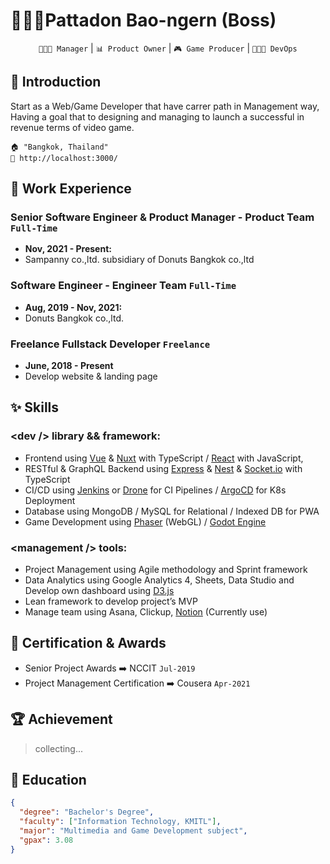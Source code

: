 # 🙎🏻‍♂️Pattadon Bao-ngern (Boss)

<div align="center">

`🧑🏻‍💼 Manager` | `📊 Product Owner` | `🎮 Game Producer` | `🧑🏻‍💻 DevOps`

</div>

## 🏴 Introduction

Start as a Web/Game Developer that have carrer path in Management way, Having a goal that to designing and managing to launch a successful in revenue terms of video game.

    🏠 "Bangkok, Thailand"
    🔗 http://localhost:3000/

## 💼 Work Experience

### Senior Software Engineer & Product Manager - Product Team `Full-Time`

- **Nov, 2021 - Present:**
- Sampanny co.,ltd. subsidiary of Donuts Bangkok co.,ltd

### Software Engineer - Engineer Team `Full-Time`

- **Aug, 2019 - Nov, 2021:**
- Donuts Bangkok co.,ltd.

### Freelance Fullstack Developer `Freelance`

- **June, 2018 - Present**
- Develop website & landing page

## ✨ Skills

### \<dev /> library && framework:

- Frontend using [Vue](https://vuejs.org/) & [Nuxt](https://nuxtjs.org/) with TypeScript / [React](https://reactjs.org/) with JavaScript,
- RESTful & GraphQL Backend using [Express](https://expressjs.com/) & [Nest](https://nestjs.com/) & [Socket.io](http://socket.io) with TypeScript
- CI/CD using [Jenkins](https://www.jenkins.io/) or [Drone](https://www.drone.io/) for CI Pipelines / [ArgoCD](https://argo-cd.readthedocs.io/en/stable/) for K8s Deployment
- Database using MongoDB / MySQL for Relational / Indexed DB for PWA
- Game Development using [Phaser](https://phaser.io/) (WebGL) / [Godot Engine](https://godotengine.org/)

### \<management /> tools:

- Project Management using Agile methodology and Sprint framework
- Data Analytics using Google Analytics 4, Sheets, Data Studio and Develop own dashboard using [D3.js](https://d3js.org/)
- Lean framework to develop project’s MVP
- Manage team using Asana, Clickup, [Notion](https://www.notion.so/) (Currently use)

## 🏅 Certification & Awards

- Senior Project Awards ➡️ NCCIT `Jul-2019`
- Project Management Certification ➡️ Cousera `Apr-2021`

## 🏆 Achievement

> collecting...

## 🏫 Education

```json
{
  "degree": "Bachelor's Degree",
  "faculty": ["Information Technology, KMITL"],
  "major": "Multimedia and Game Development subject",
  "gpax": 3.08
}
```
